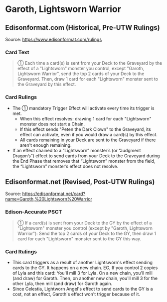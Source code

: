 # Garoth, Lightsworn Warrior

## Edisonformat.com (Historical, Pre-UTW Rulings)

Source: https://www.edisonformat.com/rulings

### Card Text

> ① Each time a card(s) is sent from your Deck to the Graveyard by the effect of a "Lightsworn" monster you control, except "Garoth, Lightsworn Warrior", send the top 2 cards of your Deck to the Graveyard. Then, draw 1 card for each "Lightsworn" monster sent to the Graveyard by this effect.

### Card Rulings

*   The ① mandatory Trigger Effect will activate every time its trigger is met.
    *   When this effect resolves: drawing 1 card for each "Lightsworn" monster does not start a Chain.
    *   If this effect sends "Peten the Dark Clown" to the Graveyard, its effect can activate, even if you would draw a card(s) by this effect.
    *   All cards remaining in your Deck are sent to the Graveyard if there aren't enough remaining.
*   If an effect chained to a “Lightsworn” monster’s (or “Judgment Dragon’s”) effect to send cards from your Deck to the Graveyard during the End Phase that removes that “Lightsworn” monster from the field, the “Lightsworn” monster’s effect does not resolve.

## Edisonformat.net (Revised, Post-UTW Rulings)

Source: https://edisonformat.net/card?name=Garoth,%20Lightsworn%20Warrior

### Edison-Accurate PSCT

> ① If a card(s) is sent from your Deck to the GY by the effect of a "Lightsworn" monster you control (except by "Garoth, Lightsworn Warrior"):
> Send the top 2 cards of your Deck to the GY, then draw 1 card for each "Lightsworn" monster sent to the GY this way.

### Card Rulings

*   This card triggers as a result of another Lightsworn's effect sending cards to the GY. It happens on a new chain.
EG, If you control 2 copies of Lyla and this card:
You'll mill 3 for Lyla. On a new chain, you'll mill (and draw) for Garoth.
Then, on another new chain, you'll mill 3 for the other Lyla, then mill (and draw) for Garoth again.
*   Since Celestia, Lightworn Angel's effect to send cards to the GY is a cost, not an effect, Garoth's effect won't trigger because of it.
            